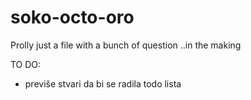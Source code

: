 # soko-octo-oro

Prolly just a file with a bunch of question
..in the making

TO DO:
  - previše stvari da bi se radila todo lista
